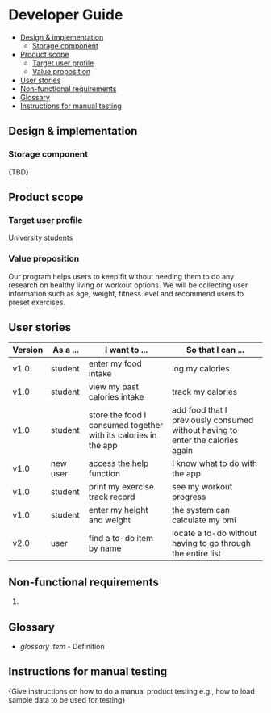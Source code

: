 # Developer Guide

- [Design & implementation](#design--implementation)
    - [Storage component](#storage-component)
- [Product scope](#product-scope)
    - [Target user profile](#target-user-profile)
    - [Value proposition](#value-proposition)
- [User stories](#user-stories)
- [Non-functional requirements](#non-functional-requirements)
- [Glossary](#glossary)
- [Instructions for manual testing](#instructions-for-manual-testing)

## Design & implementation

### Storage component

{TBD}

## Product scope
### Target user profile

University students

### Value proposition

Our program helps users to keep fit without needing them to do any research on healthy living or workout options. We will be collecting user information such as age, weight, fitness level and recommend users to preset exercises.


## User stories

|Version| As a ... | I want to ... | So that I can ...|
|--------|----------|---------------|------------------|
|v1.0|student|enter my food intake|log my calories|
|v1.0|student|view my past calories intake|track my calories|
|v1.0|student|store the food I consumed together with its calories in the app|add food that I previously consumed without having to enter the calories again|
|v1.0|new user|access the help function|I know what to do with the app|
|v1.0|student|print my exercise track record|see my workout progress|
|v1.0|student|enter my height and weight|the system can calculate my bmi|
|v2.0|user|find a to-do item by name|locate a to-do without having to go through the entire list|

## Non-functional requirements

1.

## Glossary

* *glossary item* - Definition

## Instructions for manual testing

{Give instructions on how to do a manual product testing e.g., how to load sample data to be used for testing}
